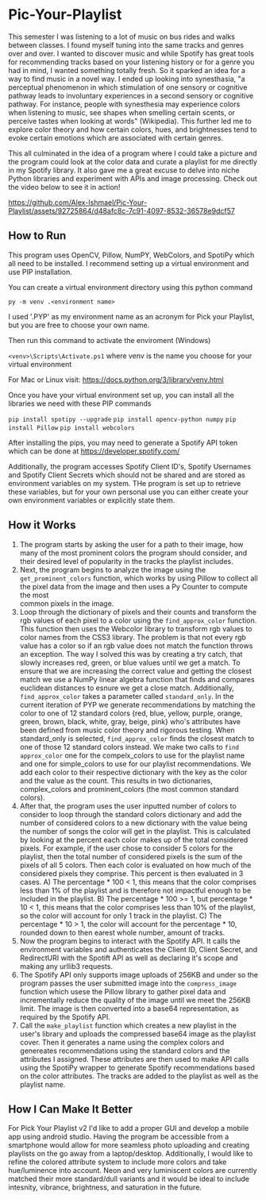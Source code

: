 # Pic-Your-Playlist
This semester I was listening to a lot of music on bus rides and walks between classes. I found myself tuning into the same tracks and genres over and over. I wanted to discover music and while Spotify has great tools for recommending tracks based on your listening history or for a genre you had in mind, I wanted something totally fresh. So it sparked an idea for a way to find music in a novel way. I ended up looking into synesthasia, "a perceptual phenomenon in which stimulation of one sensory or cognitive pathway leads to involuntary experiences in a second sensory or cognitive pathway. For instance, people with synesthesia may experience colors when listening to music, see shapes when smelling certain scents, or perceive tastes when looking at words" (Wikipedia). This further led me to explore color theory and how certain colors, hues, and brightnesses tend to evoke certain emotions which are associated with certain genres.

This all culminated in the idea of a program where I could take a picture and the program could look at the color data and curate a playlist for me directly in my Spotify library. It also gave me a great excuse to delve into niche Python libraries and experiment with APIs and image processing. Check out the video below to see it in action!



https://github.com/Alex-Ishmael/Pic-Your-Playlist/assets/92725864/d48afc8c-7c91-4097-8532-36578e9dcf57



## How to Run

This program uses OpenCV, Pillow, NumPY, WebColors, and SpotiPy which all need to be installed. I recommend setting up a virtual environment and use PIP installation.

You can create a virtual environment directory using this python command 

`py -m venv .<environment name>`

I used '.PYP' as my environment name as an acronym for Pick your Playlist, but you are free to choose your own name.

Then run this command to activate the enviroment (Windows)

`<venv>\Scripts\Activate.ps1` where venv is the name you choose for your virtual environment

For Mac or Linux visit: https://docs.python.org/3/library/venv.html

Once you have your virtual environment set up, you can install all the libraries we need with these PIP commands

`pip install spotipy --upgrade`
`pip install opencv-python numpy`
`pip install Pillow`
`pip install webcolors`

After installing the pips, you may need to generate a Spotify API token which can be done at https://developer.spotify.com/ 

Additionally, the program accesses Spotify Client ID's, Spotify Usernames and Spotify Client Secrets which should not be shared and are stored as environment variables on my system. THe program is set up to retrieve these variables, but for your own personal use you can either create your own environment variables or explicitly state them.


## How it Works

1) The program starts by asking the user for a path to their image, how many of the most prominent colors the program should consider, and their desired level of popularity in the tracks the playlist includes.
2) Next, the program begins to analyze the image using the `get_prominent_colors` function, which works by using Pillow to collect all the pixel data from the image and then uses a Py Counter to compute the most  
   common pixels in the image.
3) Loop through the dictionary of pixels and their counts and transform the rgb values of each pixel to a color using the `find_approx_color` function. This function then uses the Webcolor library to transform       rgb values to color names from the CSS3 library. The problem is that not every rgb value has a color so if an rgb value does not match the function throws an exception. The way I solved this was by creating a     try catch, that slowly increases red, green, or blue values until we get a match. To ensure that we are increasing the correct value and getting the closest match we use a NumPy linear algebra function that       finds and compares euclidean distances to esnure we get a close match. Additionally, `find_approx_color` takes a parameter called `standard_only`. In the current iteration of PYP we generate recommendations by    matching the color to one of 12 standard colors {red, blue, yellow, purple, orange, green, brown, black, white, gray, beige, pink} who's attributes have been defined from music color theory and rigorous 
   testing. When standard_only is selected, `find_approx_color` finds the closest match to one of those 12 standard colors instead. We make two calls to `find approx_color` one for the compelx_colors to use for      the playlist name and one for simple_colors to use for our playlist recommendations. We add each color to their respective dictionary with the key as the color and the value as the count. This results in two 
   dictionaries, complex_colors and prominent_colors (the most common standard colors).
4) After that, the program uses the user inputted number of colors to consider to loop through the standard colors dictionary and add the number of considered colors to a new dictionary with the value being the      number of songs the color will get in the playlist. This is calculated by looking at the percent each color makes up of the total considered pixels. For example, if the user chose to consider 5 colors for the 
   playlist, then the total number of considered pixels is the sum of the pixels of all 5 colors. Then each color is evaluated on how much of the considered pixels they comprise. This percent is then evaluated in    3 cases.
   A) The percentage * 100 < 1, this means that the color comprises less than 1% of the playlist and is therefore not impactful enough to be included in the playlist.
   B) The percentage * 100 >= 1, but percentage * 10 < 1, this means that the color comprises less than 10% of the playlist, so the color will account for only 1 track in the playlist.
   C) The percentage * 10 > 1, the color will account for the percentage * 10, rounded down to then earest whole number, amount of tracks.
5) Now the program begins to interact with the Spotify API. It calls the environment variables and authenticates the Client ID, Client Secret, and RedirectURI with the Spotift API as well as declaring it's scope 
   and making any urllib3 requests.
6) The Spotify API only supports image uploads of 256KB and under so the program passes the user submitted image into the `compress_image` function which usese the Pillow library to gather pixel data and    
   incrementally reduce the quality of the image until we meet the 256KB limit. The image is then converted into a base64 representation, as required by the Spotify API.
7) Call the `make_playlist` function which creates a new playlist in the user's library and uploads the compressed base64 image as the playlist cover. Then it generates a name using the complex colors and       
   genereates recommendations using the standard colors and the attributes I assigned. These attributes are then used to make API calls using the SpotiPy wrapper to generate Spotify recommendations based on the      color attributes. The tracks are added to the playlist as well as the playlist name.

## How I Can Make It Better

For Pick Your Playlist v2 I'd like to add a proper GUI and develop a mobile app using android studio. Having the program be accessible from a smartphone would allow for more seamless photo uploading and creating playlists on the go away from a laptop/desktop. Additionally, I would like to refine the colored attribute system to include more colors and take hue/luminence into account. Neon and very luminiscent colors are currently matched their more standard/dull variants and it would be ideal to include intesnity, vibrance, brightness, and saturation in the future.
